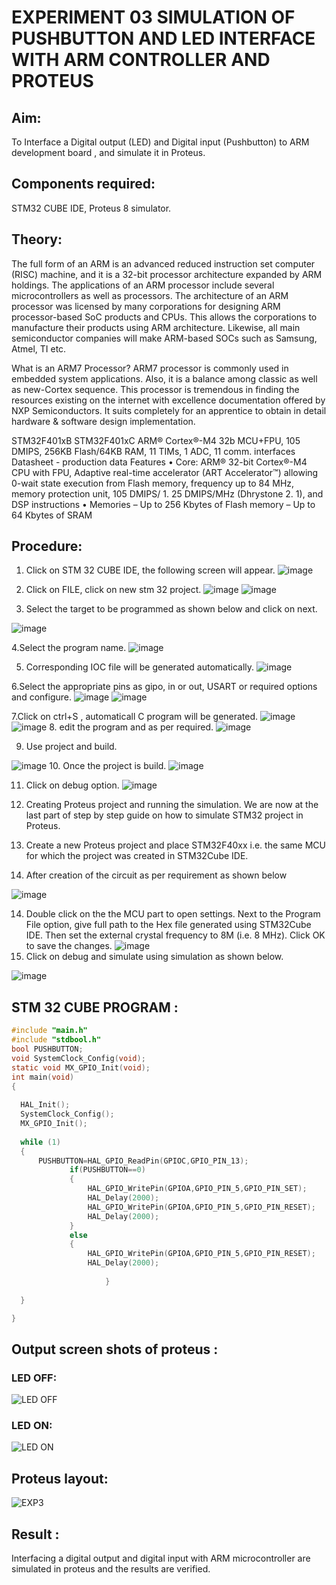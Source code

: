 # EXPERIMENT 03 SIMULATION OF PUSHBUTTON AND LED INTERFACE WITH ARM CONTROLLER AND PROTEUS 
## Aim:
To Interface a Digital output (LED) and Digital input (Pushbutton) to ARM development board , and simulate it in Proteus. 
## Components required: 
STM32 CUBE IDE, Proteus 8 simulator.
## Theory: 
The full form of an ARM is an advanced reduced instruction set computer (RISC) machine, and it is a 32-bit processor architecture expanded by ARM holdings. The applications of an ARM processor include several microcontrollers as well as processors. The architecture of an ARM processor was licensed by many corporations for designing ARM processor-based SoC products and CPUs. This allows the corporations to manufacture their products using ARM architecture. Likewise, all main semiconductor companies will make ARM-based SOCs such as Samsung, Atmel, TI etc.

What is an ARM7 Processor?
ARM7 processor is commonly used in embedded system applications. Also, it is a balance among classic as well as new-Cortex sequence. This processor is tremendous in finding the resources existing on the internet with excellence documentation offered by NXP Semiconductors. It suits completely for an apprentice to obtain in detail hardware & software design implementation.

  STM32F401xB STM32F401xC ARM® Cortex®-M4 32b MCU+FPU, 105 DMIPS, 256KB Flash/64KB RAM, 11 TIMs, 1 ADC, 11 comm.
interfaces Datasheet - production data Features
• Core: ARM® 32-bit Cortex®-M4 CPU with FPU, Adaptive real-time accelerator (ART Accelerator™) allowing 0-wait state execution from Flash memory, frequency up to 84 MHz, memory protection unit, 105 DMIPS/ 1.
25 DMIPS/MHz (Dhrystone 2.
1), and DSP instructions
• Memories – Up to 256 Kbytes of Flash memory – Up to 64 Kbytes of SRAM
 
 

## Procedure:
 1. Click on STM 32 CUBE IDE, the following screen will appear.
 ![image](https://user-images.githubusercontent.com/36288975/226189166-ac10578c-c059-40e7-8b80-9f84f64bf088.png)

 2. Click on FILE, click on new stm 32 project. 
 ![image](https://user-images.githubusercontent.com/36288975/226189215-2d13ebfb-507f-44fc-b772-02232e97c0e3.png)
![image](https://user-images.githubusercontent.com/36288975/226189230-bf2d90dd-9695-4aaf-b2a6-6d66454e81fc.png)
3. Select the target to be programmed  as shown below and click on next. 

![image](https://user-images.githubusercontent.com/36288975/226189280-ed5dcf1d-dd8d-43ae-815d-491085f4863b.png)

4.Select the program name. 
![image](https://user-images.githubusercontent.com/36288975/226189316-09832a30-4d1a-4d4f-b8ad-2dc28f137711.png)


5. Corresponding IOC file will be generated automatically.
![image](https://user-images.githubusercontent.com/36288975/226189378-3abbdee2-0df6-470f-a3cd-79c74e3d3ad8.png)

6.Select the appropriate pins as gipo, in or out, USART or required options and configure.
![image](https://user-images.githubusercontent.com/36288975/226189403-f7179f1a-3eae-4637-826b-ab4ec35ba1e1.png)
![image](https://user-images.githubusercontent.com/36288975/226189425-2b2414ce-49b3-4b61-a260-c658cb2e4152.png)


7.Click on ctrl+S , automaticall C program will be generated.
![image](https://user-images.githubusercontent.com/36288975/226189443-8b43451d-0b14-47e4-a20b-cc09c6ad8458.png)
![image](https://user-images.githubusercontent.com/36288975/226189450-85ffa969-2ffb-4788-81e5-72d60fdda0f1.png)
8. edit the program and as per required.
![image](https://user-images.githubusercontent.com/36288975/226189461-a573e62f-a109-4631-a250-a20925758fe0.png)

9. Use project and build. 

![image](https://user-images.githubusercontent.com/36288975/226189554-3f7101ac-3f41-48fc-abc7-480bd6218dec.png)
10. Once the project is build.
![image](https://user-images.githubusercontent.com/36288975/226189577-c61cc1eb-3990-4968-8aa6-aefffc766b70.png)

11. Click on debug option. 
![image](https://user-images.githubusercontent.com/36288975/226189625-37daa9a3-62e9-42b5-a5ce-2ac63345905b.png)


12.  Creating Proteus project and running the simulation.
We are now at the last part of step by step guide on how to simulate STM32 project in Proteus.

13. Create a new Proteus project and place STM32F40xx i.e. the same MCU for which the project was created in STM32Cube IDE. 
14. After creation of the circuit as per requirement as shown below 

![image](https://user-images.githubusercontent.com/36288975/233856847-32bea88a-565f-4e01-9c7e-4f7ed546ddf6.png)

14. Double click on the the MCU part to open settings. Next to the Program File option, give full path to the Hex file generated using STM32Cube IDE. Then set the external crystal frequency to 8M (i.e. 8 MHz). Click OK to save the changes.
![image](https://user-images.githubusercontent.com/36288975/234186668-f21e74f6-8958-4eb2-899f-8e53770a5c06.png)
15. Click on debug and simulate using simulation as shown below.

![image](https://user-images.githubusercontent.com/36288975/233856904-99eb708a-c907-4595-9025-c9dbd89b8879.png)


## STM 32 CUBE PROGRAM :
```C
#include "main.h"
#include "stdbool.h"
bool PUSHBUTTON;
void SystemClock_Config(void);
static void MX_GPIO_Init(void);
int main(void)
{
  
  HAL_Init();
  SystemClock_Config();
  MX_GPIO_Init();
 
  while (1)
  {
	  PUSHBUTTON=HAL_GPIO_ReadPin(GPIOC,GPIO_PIN_13);
	  	 	 if(PUSHBUTTON==0)
	  	 	 {
	  	 		 HAL_GPIO_WritePin(GPIOA,GPIO_PIN_5,GPIO_PIN_SET);
	  	 		 HAL_Delay(2000);
	  	 		 HAL_GPIO_WritePin(GPIOA,GPIO_PIN_5,GPIO_PIN_RESET);
	  	 		 HAL_Delay(2000);
	  	 	 }
	  	 	 else
	  	 	 {
	  	 		 HAL_GPIO_WritePin(GPIOA,GPIO_PIN_5,GPIO_PIN_RESET);
	  	 		 HAL_Delay(2000);
	  
               	 	 }
    
  }

}
```
## Output screen shots of proteus  :
### LED OFF:
![LED OFF](https://github.com/JananiSoundararajan/EXPERIMENT--03-SIMULATION-OF-PUSHBUTTON-AND-LED-WITH-PROTEUS-/assets/119477549/e260ae55-5aa2-4547-b66c-b9a4ccc7c6e4)

### LED ON:
![LED ON](https://github.com/JananiSoundararajan/EXPERIMENT--03-SIMULATION-OF-PUSHBUTTON-AND-LED-WITH-PROTEUS-/assets/119477549/b2960423-4efa-4911-81a8-6cfca7073a62)


## Proteus layout:
![EXP3](https://github.com/JananiSoundararajan/EXPERIMENT--03-SIMULATION-OF-PUSHBUTTON-AND-LED-WITH-PROTEUS-/assets/119477549/3b2c4a10-97c2-454c-9df2-3ffc7d2ed570)

## Result :
Interfacing a digital output and digital input  with ARM microcontroller are simulated in proteus and the results are verified.


